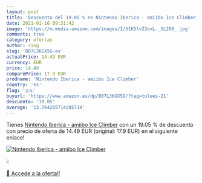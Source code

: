 ```yaml
---
layout: post
title: 'Descuento del 19.05 % en Nintendo Iberica - amiibo Ice Climber'
date: 2021-01-16 09:31:42
image: 'https://m.media-amazon.com/images/I/51K5lvZ3oxL._SL200_.jpg'
comments: true
category: ofertas
author: ring
slug: 'B07L3KGX5G-es'
actualPrice: 14.49 EUR
currency: EUR
price: 14.49
comparePrice: 17.9 EUR
prodname: 'Nintendo Iberica - amiibo Ice Climber'
country: 'es'
flag: '🇪🇸'
buyurl: 'https://www.amazon.es/dp/B07L3KGX5G/?tag=tolees-21'
descuento: '19.05'
average: '13.764285714285714'
---
```


Tienes [Nintendo Iberica - amiibo Ice Climber](https://www.amazon.es/dp/B07L3KGX5G/?tag=tolees-21) con un 19.05 % de descuento con precio de oferta de 14.49 EUR (original: 17.9 EUR) en el siguiente enlace!

[![Nintendo Iberica - amiibo Ice Climber](https://m.media-amazon.com/images/I/51K5lvZ3oxL._SL200_.jpg)](https://www.amazon.es/dp/B07L3KGX5G/?tag=tolees-21)

ℹ️:


[🛒 Accede a la oferta!!](https://www.amazon.es/dp/B07L3KGX5G/?tag=tolees-21)
